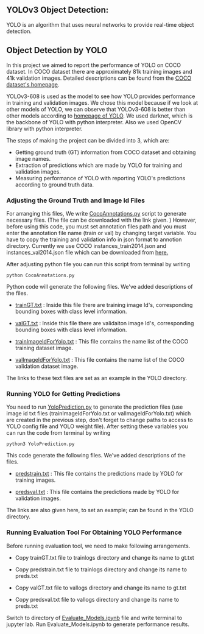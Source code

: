 ## YOLOv3 Object Detection:

YOLO is an algorithm that uses neural networks to provide real-time object detection.

## Object Detection by YOLO

In this project we aimed to report the performance of YOLO on COCO dataset. In COCO dataset there are approximately 81k training images and 41k validation images. Detailed descriptions can be found from the [COCO dataset's homepage](http://cocodataset.org/#home). 

YOLOv3-608 is used as the model to see how YOLO provides performance in training and validation images. We chose this model because if we look at other models of YOLO, we can observe that YOLOv3-608 is better than other models according to [homepage of YOLO](https://pjreddie.com/darknet/yolo/). We used darknet, which is the backbone of YOLO with python interpreter. Also we used OpenCV library with python interpreter. 

The steps of making the project can be divided into 3, which are:
* Getting ground truth (GT) information from COCO dataset and obtaining image names.
* Extraction of predictions which are made by YOLO for training and validation images. 
* Measuring performance of YOLO with reporting YOLO's predictions according to ground truth data.

### Adjusting the Ground Truth and Image Id Files

For arranging this files, We write [CocoAnnotations.py](YOLO/Setup/CocoAnnotations.py) script to generate necessary files. (The file can be downloaded with the link given. ) However, before using this code, you must set annotation files path and you must enter the annotation file name (train or val) by changing target variable.
You have to copy the training and validation info in json format to annotion directory. Currently we use COCO instances_train2014.json and instances_val2014.json file which can be downloaded from [here.](http://images.cocodataset.org/annotations/annotations_trainval2014.zip)

After adjusting python file you can run this script from terminal by writing

```
python CocoAnnotations.py
```

Python code will generate the following files. We've added descriptions of the files.

* [trainGT.txt](YOLO/Files/trainGt.txt) : Inside this file there are training image Id's, corresponding bounding boxes with class level information.

* [valGT.txt](YOLO/Files/valGt.txt) : Inside this file there are validaiton image Id's, corresponding bounding boxes with class level information.

* [trainImageIdForYolo.txt](YOLO/Files/trainImageIdForYolo.txt) : This file contains the name list of the COCO training dataset image.

* [valImageIdForYolo.txt](YOLO/Files/valImageIdForYolo.txt) : This file contains the name list of the COCO validation dataset image.

The links to these text files are set as an example in the YOLO directory.

### Running YOLO for Getting Predictions

You need to run [YoloPrediction.py](YOLO/Setup/YoloPrediction.py) to generate the prediction files (use image id txt files (trainImageIdForYolo.txt or valImageIdForYolo.txt) which are created in the previous step, don't forget to change paths to access to YOLO config file and YOLO weight file). After setting these variables you can run the code from terminal by writing

```
python3 YoloPrediction.py
```

This code generate the following files. We've added descriptions of the files.

* [predstrain.txt](YOLO/Files/predstrain.txt) : This file contains the predictions made by YOLO for training images.

* [predsval.txt](YOLO/Files/predsVal.txt) : This file contains the predictions made by YOLO for validation images.

The links are also given here, to set an example; can be found in the YOLO directory.

### Running Evaluation Tool For Obtaining YOLO Performance

Before running evaluation tool, we need to make following arrangements.

* Copy trainGT.txt file to trainlogs directory and change its name to gt.txt

* Copy predstrain.txt file to trainlogs directory and change its name to preds.txt

* Copy valGT.txt file to vallogs directory and change its name to gt.txt

* Copy predsval.txt file to vallogs directory and change its name to preds.txt

Switch to directory of [Evaluate_Models.ipynb](YOLO/Evaluation/Evaluate_Models.ipynb) file and write terminal to jupyter lab. Run Evaluate_Models.ipynb to generate performance results.
